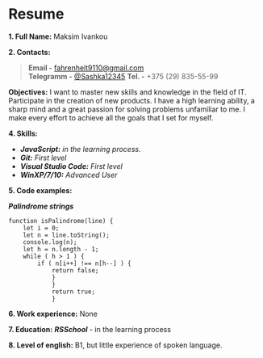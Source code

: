 # Resume

**1. Full Name:** Maksim Ivankou  

**2. Contacts:** 
>**Email -** [fahrenheit9110@gmail.com](fahrenheit9110@gmail.com/ "Email")  
>**Telegramm -** [@Sashka12345](https://t.me/Sashka12345/ "Telegramm")
>**Tel. -** +375 (29) 835-55-99  

**Objectives:** I want to master new skills and knowledge in the field of IT. Participate in the creation of new products. I have a high learning ability, a sharp mind and a great passion for solving problems unfamiliar to me. I make every effort to achieve all the goals that I set for myself.  

**4. Skills:** 
* ***JavaScript:*** *in the learning process.*
*  ***Git:*** *First level*
*  ***Visual Studio Code:*** *First level*
*  ***WinXP/7/10:*** *Advanced User*  

**5. Code examples:**  

***Palindrome strings***  

    function isPalindrome(line) {  
        let i = 0;  
        let n = line.toString();  
        console.log(n);  
        let h = n.length - 1;  
        while ( h > 1 ) {  
            if ( n[i++] !== n[h--] ) {  
                return false;  
                }  
                }  
                return true;  
                }  

 **6. Work experience:** None  

 **7. Education:** ***RSSchool*** - in the learning process  

 **8. Level of english:** B1, but little experience of spoken language.


